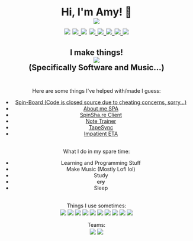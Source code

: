<div align="center">
  <h1 align="center">
    Hi, I'm Amy! 👋 <br>
    <img src="https://pronoun.cyou/x/y?subject=She&object=Her&height=30" align="center"><br>
    <img src="https://img.shields.io/badge/Status-Forever%20Tired.-d83a7d?style=flat-square" align="center">
    <a href="https://twitter.com/jy126orjy126">
      <img src="https://img.shields.io/badge/Twitter-@jy126orjy126-d83a7d?style=flat-square&logo=twitter" align="center">
    </a>
    <img src="https://img.shields.io/badge/Discord-ayanamy.jy126%239012-d83a7d?style=flat-square&logo=discord" align="center">
    <a href="https://open.spotify.com/artist/15HdoPMP89EsIfIvN1coko?si=w_DgHRz_QJmHusiByrQWxw">
      <img src="https://img.shields.io/badge/Spotify-AyanAmy-d83a7d?style=flat-square&logo=spotify" align="center">
    </a>
    <a href="https://soundcloud.com/owotter">
      <img src="https://img.shields.io/badge/SoundCloud-AyanAmy-d83a7d?style=flat-square&logo=soundcloud" align="center">
    </a>
    <a href="https://ayanamy.bandcamp.com">
      <img src="https://img.shields.io/static/v1?label=Bandcamp&message=AyanAmy&color=d83a7d&style=flat-square&logo=bandcamp" align="center">
    </a>
    <a href="https://ko-fi.com/ayanamy">
      <img src="https://img.shields.io/static/v1?label=Ko&#45fi&message=AyanAmy&color=d83a7d&style=flat-square&logo=ko-fi" align="center">
    </a>
    <img src="https://komarev.com/ghpvc/?username=jy1263&color=d83a7c&style=flat-square&label=Profile+Views" align="center">
  </h1>
  
</div>

<h2 align="center"> I make things! <br>
  <img src="https://github-readme-stats.vercel.app/api?username=jy1263&show_icons=true&theme=radical" align="center"> <br>
  (Specifically Software and Music...) <br><br>
</h2>

<div align="center">
    Here are some things I've helped with/made I guess:
    <ul>
      <li><a href="https://spin-board.herokuapp.com">Spin-Board (Code is closed source due to cheating concerns, sorry...)</a></li>
      <li><a href="https://ayanamy.is-a.dev/">About me SPA</a></li>
      <li><a href="https://github.com/SpinShare/client">SpinSha.re Client</a></li>
      <li><a href="https://jy1263.github.io/note-trainer/">Note Trainer</a></li>
      <li><a href="https://github.com/jy1263/TapeSync">TapeSync</a></li>
      <li><a href="https://jy1263.github.io/impatient-eta/">Impatient ETA</a></li>
    </ul>
    <br>
</div>

<div align="center">
    What I do in my spare time:
    <ul>
      <li>Learning and Programming Stuff</li>
      <li>Make Music (Mostly Lofi lol)</li>
      <li>Study</li>
      <li><strike>cry</strike></li>
      <li>Sleep</li>
    </ul>
    <br>
</div>

<div align="center">
  Things I use sometimes: <br>
  <img src="https://img.shields.io/badge/HTML5-d83a7d?style=flat-square&logo=html5" align="center">
  <img src="https://img.shields.io/badge/JavaScript-d83a7d?style=flat-square&logo=javascript" align="center">
  <img src="https://img.shields.io/badge/C%23-d83a7d?style=flat-square&logo=c%20sharp" align="center">
  <img src="https://img.shields.io/badge/TypeScript-d83a7d?style=flat-square&logo=TypeScript" align="center">
  <img src="https://img.shields.io/badge/Node-d83a7d?style=flat-square&logo=node.js" align="center">
  <img src="https://img.shields.io/badge/Vue.js-d83a7d?style=flat-square&logo=vue.js" align="center">
  <img src="https://img.shields.io/badge/Express.js-d83a7d?style=flat-square&logo=node.js" align="center">
  <img src="https://img.shields.io/badge/MongoDB-d83a7d?style=flat-square&logo=mongodb" align="center">
  <img src="https://img.shields.io/badge/Python-d83a7d?style=flat-square&logo=Python" align="center">
  <img src="https://img.shields.io/badge/PHP-d83a7d?style=flat-square&logo=PHP" align="center">
</div>
<br>
<div align="center">
  Teams: <br>
  <img src="https://img.shields.io/badge/SpinSha.re-d83a7d?style=flat-square" align="center">
  <img src="https://img.shields.io/badge/SRXD Modding Group-d83a7d?style=flat-square" align="center">
</div>




